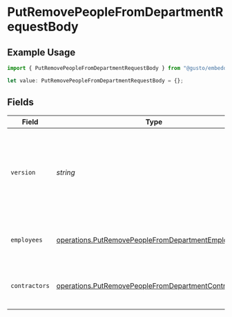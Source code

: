 # PutRemovePeopleFromDepartmentRequestBody

## Example Usage

```typescript
import { PutRemovePeopleFromDepartmentRequestBody } from "@gusto/embedded-api/models/operations";

let value: PutRemovePeopleFromDepartmentRequestBody = {};
```

## Fields

| Field                                                                                                                                                                         | Type                                                                                                                                                                          | Required                                                                                                                                                                      | Description                                                                                                                                                                   |
| ----------------------------------------------------------------------------------------------------------------------------------------------------------------------------- | ----------------------------------------------------------------------------------------------------------------------------------------------------------------------------- | ----------------------------------------------------------------------------------------------------------------------------------------------------------------------------- | ----------------------------------------------------------------------------------------------------------------------------------------------------------------------------- |
| `version`                                                                                                                                                                     | *string*                                                                                                                                                                      | :heavy_minus_sign:                                                                                                                                                            | The current version of the object. See the [versioning guide](https://docs.gusto.com/embedded-payroll/docs/versioning#object-layer) for information on how to use this field. |
| `employees`                                                                                                                                                                   | [operations.PutRemovePeopleFromDepartmentEmployees](../../models/operations/putremovepeoplefromdepartmentemployees.md)[]                                                      | :heavy_minus_sign:                                                                                                                                                            | Array of employees to remove from a department                                                                                                                                |
| `contractors`                                                                                                                                                                 | [operations.PutRemovePeopleFromDepartmentContractors](../../models/operations/putremovepeoplefromdepartmentcontractors.md)[]                                                  | :heavy_minus_sign:                                                                                                                                                            | Array of contractors to remove from a department                                                                                                                              |